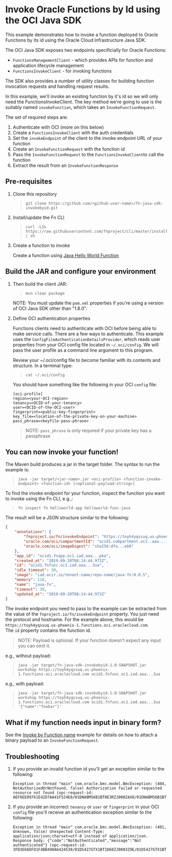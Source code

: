 # Invoke Oracle Functions by Id using the OCI Java SDK

This example demonstrates how to invoke a function deployed to Oracle Functions
by its id using the Oracle Cloud Infrastructure Java SDK.

The OCI Java SDK exposes two endpoints specificially for Oracle Functions:

- `FunctionsManagementClient` - which provides APIs for function and application
  lifecycle management
- `FunctionsInvokeClient` - for invoking functions

The SDK also provides a number of utility classes for building function
invocation requests and handling request results.

In this example, we'll invoke an existing function by it's id so we will only 
need the FunctionsInvokeClient. The key method we're going to use is the
suitably named `invokeFunction`, which takes an `InvokeFunctionRequest`.

The set of required steps are:

1. Authenticate with OCI (more on this below)
2. Create a `FunctionsInvokeClient` with the auth credentials
3. Set the `invokeEndpoint` of the client to the invoke endpoint URL of your 
function
4. Create an `InvokeFunctionRequest` with the function id
5. Pass the `InvokeFunctionRequest` to the `FunctionsInvokeClient`to call the
 function
6. Extract the result from an `InvokeFunctionResponse`


## Pre-requisites

1. Clone this repository

   >```
   >git clone https://github.com/<github-user-name>/fn-java-sdk-invokebyid.git
   >```

2. Install/update the Fn CLI

   >```
   >curl -LSs https://raw.githubusercontent.com/fnproject/cli/master/install | sh
   >```

3. Create a function to invoke

   Create a function using [Java Hello World
   Function](https://github.com/abhirockzz/oracle-functions-hello-worlds/blob/master/java-hello-world.md)

## Build the JAR and configure your environment

1. Then build the client JAR:

   >```
   >mvn clean package
   >```

   NOTE: You must update the `pom.xml` properties if you're using a version
   of OCI Java SDK other than "1.8.0".

2. Define OCI authentication properties

   Functions clients need to authenticate with OCI before being able to make
   service calls. There are a few ways to authenticate. This example uses the
   `ConfigFileAuthenticationDetailsProvider`, which reads user properties from
   your OCI config file located in `~/.oci/config`. We will pass the user 
   profile as a command line argument to this program.
    
   Review your ~/.oci/config file to become familiar with its contents and 
   structure. In a terminal type:
    
   >```
   > cat ~/.oci/config
   >```
   
   You should have something like the following in your OCI `config` file:

   ```shell
   [oci-profile]
   region=<your-OCI-region>
   tenancy=<OCID-of-your-tenancy>
   user=<OCID-of-the-OCI-user>
   fingerprint=<public-key-fingerprint>
   key_file=<location-of-the-private-key-on-your-machine>
   pass_phrase=<keyfile-pass-phrase>
   ```

   > NOTE: `pass_phrase` is only required if your private key has a passphrase

## You can now invoke your function!

The Maven build produces a jar in the target folder. The syntax to run the
example is:

>`java -jar target/<jar-name>.jar <oci-profile> <function-invoke-endpoint>
> <function-id> [<optional-payload-string>]`

To find the invoke endpoint for your function, inspect the function you want
 to invoke using the Fn CLI, e.g.,:

>```
>fn inspect fn helloworld-app helloworld-func-java
>```

The result will be a JSON structure similar to the following:

```JSON
{
	"annotations": {
		"fnproject.io/fn/invokeEndpoint": "https://toyh4yqssuq.us-phoenix-1.functions.oci.oraclecloud.com/20181201/functions/ocid1.fnfunc.oc1.iad.aaa...3ua/actions/invoke",
		"oracle.com/oci/compartmentId": "ocid1.compartment.oc1..aaa...jia",
		"oracle.com/oci/imageDigest": "sha256:dfa...eb0"
	},
	"app_id": "ocid1.fnapp.oc1.iad.aaa...pka",
	"created_at": "2019-09-20T08:14:44.973Z",
	"id": "ocid1.fnfunc.oc1.iad.aaa...3ua",
	"idle_timeout": 30,
	"image": "iad.ocir.io/tenant-name/repo-name/java-fn:0.0.5",
	"memory": 128,
	"name": "java-fn",
	"timeout": 30,
	"updated_at": "2019-09-20T08:14:44.973Z"
}
```

The invoke endpoint you need to pass to the example can be extracted from the 
value of the `fnproject.io/fn/invokeEndpoint` property. You just need the
protocol and hostname. For the example above, this would be 
`https://toyh4yqssuq.us-phoenix-1.functions.oci.oraclecloud.com`.  
The `id` property contains the function id.

> NOTE: Payload is optional. If your function doesn't expect any input you
> can omit it.

e.g., without payload:

>```
>java -jar target/fn-java-sdk-invokebyid-1.0-SNAPSHOT.jar workshop https://toyh4yqssuq.us-phoenix-1.functions.oci.oraclecloud.com ocid1.fnfunc.oc1.iad.aaa...3ua
>```

e.g., with payload:

>```
>java -jar target/fn-java-sdk-invokebyid-1.0-SNAPSHOT.jar workshop https://toyh4yqssuq.us-phoenix-1.functions.oci.oraclecloud.com ocid1.fnfunc.oc1.iad.aaa...3ua '{"name":"foobar"}'
>```

## What if my function needs input in binary form?

See the [Invoke by Function name](https://github.com/abhirockzz/fn-java-sdk-invoke) 
example for details on how to attach a binary payload to an
 `InvokeFunctionRequest`.

## Troubleshooting

1. If you provide an invalid function id you'll get an exception similar to
   the following:

   ``` 
   Exception in thread "main" com.oracle.bmc.model.BmcException: (404, NotAuthorizedOrNotFound, false) Authorization failed or requested resource not found (opc-request-id: AEF8EE09761E42D7AA41F524E0/01DNABM56B1BT0E3RZJ0002AX8/01DNABM56B1BT0E3RZJ0002AX9)
   ```

2. If you provide an incorrect `tenancy` or `user` or `fingerprint` in your
   OCI `config` file you'll receive an authentication exception similar to the
   following:

   ``` 
   Exception in thread "main" com.oracle.bmc.model.BmcException: (401, Unknown, false) Unexpected Content-Type: application/json;charset=utf-8 instead of application/json. Response body: {"code":"NotAuthenticated","message":"Not authenticated"} (opc-request-id: 3FD3E66DF81F4BB490A6424530/01D5427GTX1BT1D68ZJ0003Z9E/01D5427GTX1BT1D68ZJ0003Z9F)
   ```
   
